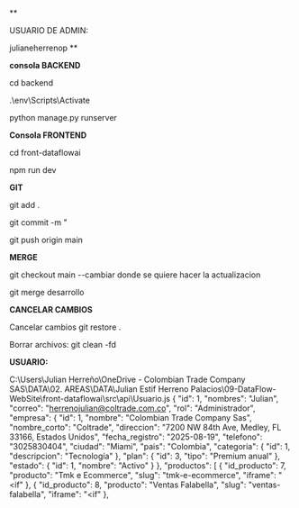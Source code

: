 **

USUARIO DE ADMIN:

julianeherrenop
**


**consola BACKEND**

cd backend

.\env\Scripts\Activate

python manage.py runserver

**Consola FRONTEND**

cd front-dataflowai

npm run dev

**GIT**

git add .

git commit -m "

git push origin main

**MERGE**

git checkout main --cambiar donde se quiere hacer la actualizacion

git merge desarrollo

**CANCELAR CAMBIOS**

Cancelar cambios git restore .

Borrar archivos: git clean -fd

**USUARIO:**

C:\Users\Julian Herreño\OneDrive - Colombian Trade Company SAS\DATA\02. AREAS\DATA\Julian Estif Herreno Palacios\09-DataFlow-WebSite\front-dataflowai\src\api\Usuario.js
{
  "id": 1,
  "nombres": "Julian",
  "correo": "herrenojulian@coltrade.com.co",
  "rol": "Administrador",
  "empresa": {
    "id": 1,
    "nombre": "Colombian Trade Company Sas",
    "nombre_corto": "Coltrade",
    "direccion": "7200 NW 84th Ave, Medley, FL 33166, Estados Unidos",
    "fecha_registro": "2025-08-19",
    "telefono": "3025830404",
    "ciudad": "Miami",
    "pais": "Colombia",
    "categoria": {
      "id": 1,
      "descripcion": "Tecnología"
    },
    "plan": {
      "id": 3,
      "tipo": "Premium anual"
    },
    "estado": {
      "id": 1,
      "nombre": "Activo"
    }
  },
  "productos": [
    {
      "id_producto": 7,
      "producto": "Tmk e Ecommerce",
      "slug": "tmk-e-ecommerce",
      "iframe": "<if"
    },
    {
      "id_producto": 8,
      "producto": "Ventas Falabella",
      "slug": "ventas-falabella",
      "iframe": "<if"
    },
